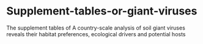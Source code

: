 # Supplement-tables-or-giant-viruses
The supplement tables of A country-scale analysis of soil giant viruses reveals their habitat preferences, ecological drivers and potential hosts
